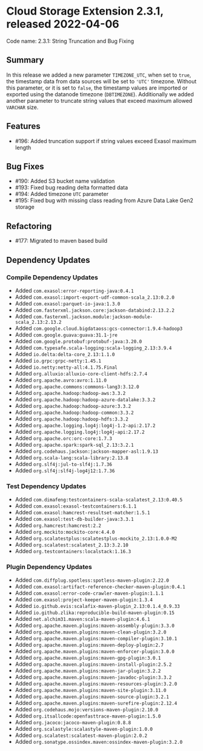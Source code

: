 # Cloud Storage Extension 2.3.1, released 2022-04-06

Code name: 2.3.1: String Truncation and Bug Fixing

## Summary

In this release we added a new parameter `TIMEZONE_UTC`, when set to `true`, the timestamp data from data sources will be set to `'UTC'` timezone. Without this parameter, or it is set to `false`, the timestamp values are imported or exported using the datanode timezone (`DBTIMEZONE`). Additionally we added another parameter to truncate string values that exceed maximum allowed `VARCHAR` size.

## Features

* #196: Added truncation support if string values exceed Exasol maximum length

## Bug Fixes

* #190: Added S3 bucket name validation
* #193: Fixed bug reading delta formatted data
* #194: Added timezone `UTC` parameter
* #195: Fixed bug with missing class reading from Azure Data Lake Gen2 storage

## Refactoring

* #177: Migrated to maven based build

## Dependency Updates

### Compile Dependency Updates

* Added `com.exasol:error-reporting-java:0.4.1`
* Added `com.exasol:import-export-udf-common-scala_2.13:0.2.0`
* Added `com.exasol:parquet-io-java:1.3.0`
* Added `com.fasterxml.jackson.core:jackson-databind:2.13.2.2`
* Added `com.fasterxml.jackson.module:jackson-module-scala_2.13:2.13.2`
* Added `com.google.cloud.bigdataoss:gcs-connector:1.9.4-hadoop3`
* Added `com.google.guava:guava:31.1-jre`
* Added `com.google.protobuf:protobuf-java:3.20.0`
* Added `com.typesafe.scala-logging:scala-logging_2.13:3.9.4`
* Added `io.delta:delta-core_2.13:1.1.0`
* Added `io.grpc:grpc-netty:1.45.1`
* Added `io.netty:netty-all:4.1.75.Final`
* Added `org.alluxio:alluxio-core-client-hdfs:2.7.4`
* Added `org.apache.avro:avro:1.11.0`
* Added `org.apache.commons:commons-lang3:3.12.0`
* Added `org.apache.hadoop:hadoop-aws:3.3.2`
* Added `org.apache.hadoop:hadoop-azure-datalake:3.3.2`
* Added `org.apache.hadoop:hadoop-azure:3.3.2`
* Added `org.apache.hadoop:hadoop-common:3.3.2`
* Added `org.apache.hadoop:hadoop-hdfs:3.3.2`
* Added `org.apache.logging.log4j:log4j-1.2-api:2.17.2`
* Added `org.apache.logging.log4j:log4j-api:2.17.2`
* Added `org.apache.orc:orc-core:1.7.3`
* Added `org.apache.spark:spark-sql_2.13:3.2.1`
* Added `org.codehaus.jackson:jackson-mapper-asl:1.9.13`
* Added `org.scala-lang:scala-library:2.13.8`
* Added `org.slf4j:jul-to-slf4j:1.7.36`
* Added `org.slf4j:slf4j-log4j12:1.7.36`

### Test Dependency Updates

* Added `com.dimafeng:testcontainers-scala-scalatest_2.13:0.40.5`
* Added `com.exasol:exasol-testcontainers:6.1.1`
* Added `com.exasol:hamcrest-resultset-matcher:1.5.1`
* Added `com.exasol:test-db-builder-java:3.3.1`
* Added `org.hamcrest:hamcrest:2.2`
* Added `org.mockito:mockito-core:4.4.0`
* Added `org.scalatestplus:scalatestplus-mockito_2.13:1.0.0-M2`
* Added `org.scalatest:scalatest_2.13:3.2.10`
* Added `org.testcontainers:localstack:1.16.3`

### Plugin Dependency Updates

* Added `com.diffplug.spotless:spotless-maven-plugin:2.22.0`
* Added `com.exasol:artifact-reference-checker-maven-plugin:0.4.1`
* Added `com.exasol:error-code-crawler-maven-plugin:1.1.1`
* Added `com.exasol:project-keeper-maven-plugin:1.3.4`
* Added `io.github.evis:scalafix-maven-plugin_2.13:0.1.4_0.9.33`
* Added `io.github.zlika:reproducible-build-maven-plugin:0.15`
* Added `net.alchim31.maven:scala-maven-plugin:4.6.1`
* Added `org.apache.maven.plugins:maven-assembly-plugin:3.3.0`
* Added `org.apache.maven.plugins:maven-clean-plugin:3.2.0`
* Added `org.apache.maven.plugins:maven-compiler-plugin:3.10.1`
* Added `org.apache.maven.plugins:maven-deploy-plugin:2.7`
* Added `org.apache.maven.plugins:maven-enforcer-plugin:3.0.0`
* Added `org.apache.maven.plugins:maven-gpg-plugin:3.0.1`
* Added `org.apache.maven.plugins:maven-install-plugin:2.5.2`
* Added `org.apache.maven.plugins:maven-jar-plugin:3.2.2`
* Added `org.apache.maven.plugins:maven-javadoc-plugin:3.3.2`
* Added `org.apache.maven.plugins:maven-resources-plugin:3.2.0`
* Added `org.apache.maven.plugins:maven-site-plugin:3.11.0`
* Added `org.apache.maven.plugins:maven-source-plugin:3.2.1`
* Added `org.apache.maven.plugins:maven-surefire-plugin:2.12.4`
* Added `org.codehaus.mojo:versions-maven-plugin:2.10.0`
* Added `org.itsallcode:openfasttrace-maven-plugin:1.5.0`
* Added `org.jacoco:jacoco-maven-plugin:0.8.8`
* Added `org.scalastyle:scalastyle-maven-plugin:1.0.0`
* Added `org.scalatest:scalatest-maven-plugin:2.0.2`
* Added `org.sonatype.ossindex.maven:ossindex-maven-plugin:3.2.0`
